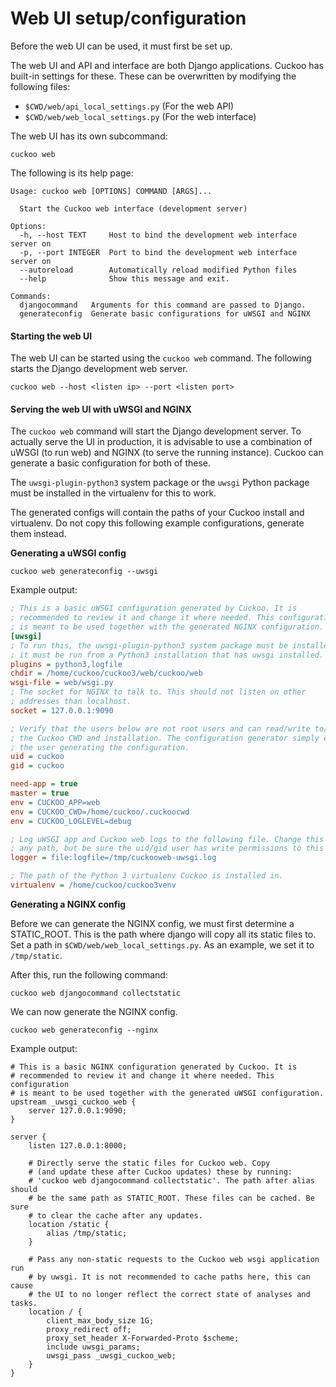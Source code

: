 # Web UI setup/configuration
Before the web UI can be used, it must first be set up.

The web UI and API and interface are both Django applications. Cuckoo has built-in settings for these. These can be overwritten
by modifying the following files:

- `$CWD/web/api_local_settings.py` (For the web API)
- `$CWD/web/web_local_settings.py` (For the web interface)

The web UI has its own subcommand:

    cuckoo web

The following is its help page:

```
Usage: cuckoo web [OPTIONS] COMMAND [ARGS]...

  Start the Cuckoo web interface (development server)

Options:
  -h, --host TEXT     Host to bind the development web interface server on
  -p, --port INTEGER  Port to bind the development web interface server on
  --autoreload        Automatically reload modified Python files
  --help              Show this message and exit.

Commands:
  djangocommand   Arguments for this command are passed to Django.
  generateconfig  Generate basic configurations for uWSGI and NGINX
```

#### Starting the web UI

The web UI can be started using the `cuckoo web` command. The following starts the Django development web server. 

`cuckoo web --host <listen ip> --port <listen port>`

#### Serving the web UI with uWSGI and NGINX

The `cuckoo web` command will start the Django development server. To actually serve the UI in production, it is advisable to use a
combination of uWSGI (to run web) and NGINX (to serve the running instance). Cuckoo can generate a basic configuration for both of these.

The `uwsgi-plugin-python3` system package or the `uwsgi` Python package must be installed in the virtualenv for this to work.

The generated configs will contain the paths of your Cuckoo install and virtualenv. Do not copy this following example configurations, generate them instead.

**Generating a uWSGI config**

    cuckoo web generateconfig --uwsgi

Example output:

```ini
; This is a basic uWSGI configuration generated by Cuckoo. It is
; recommended to review it and change it where needed. This configuration
; is meant to be used together with the generated NGINX configuration.
[uwsgi]
; To run this, the uwsgi-plugin-python3 system package must be installed or
; it must be run from a Python3 installation that has uwsgi installed.
plugins = python3,logfile
chdir = /home/cuckoo/cuckoo3/web/cuckoo/web
wsgi-file = web/wsgi.py
; The socket for NGINX to talk to. This should not listen on other
; addresses than localhost.
socket = 127.0.0.1:9090

; Verify that the users below are not root users and can read/write to/from 
; the Cuckoo CWD and installation. The configuration generator simply enters
; the user generating the configuration.
uid = cuckoo
gid = cuckoo

need-app = true
master = true
env = CUCKOO_APP=web
env = CUCKOO_CWD=/home/cuckoo/.cuckoocwd
env = CUCKOO_LOGLEVEL=debug

; Log uWSGI app and Cuckoo web logs to the following file. Change this to
; any path, but be sure the uid/gid user has write permissions to this path. 
logger = file:logfile=/tmp/cuckooweb-uwsgi.log

; The path of the Python 3 virtualenv Cuckoo is installed in.
virtualenv = /home/cuckoo/cuckoo3venv
```

**Generating a NGINX config**

Before we can generate the NGINX config, we must first determine a STATIC_ROOT.
This is the path where django will copy all its static files to. Set a path in `$CWD/web/web_local_settings.py`. 
As an example, we set it to `/tmp/static`.

After this, run the following command:

    cuckoo web djangocommand collectstatic

We can now generate the NGINX config.

    cuckoo web generateconfig --nginx

Example output:

```
# This is a basic NGINX configuration generated by Cuckoo. It is
# recommended to review it and change it where needed. This configuration
# is meant to be used together with the generated uWSGI configuration.
upstream _uwsgi_cuckoo_web {
    server 127.0.0.1:9090;
}

server {
    listen 127.0.0.1:8000;

    # Directly serve the static files for Cuckoo web. Copy 
    # (and update these after Cuckoo updates) these by running:
    # 'cuckoo web djangocommand collectstatic'. The path after alias should
    # be the same path as STATIC_ROOT. These files can be cached. Be sure
    # to clear the cache after any updates.
    location /static {
        alias /tmp/static;
    }
    
    # Pass any non-static requests to the Cuckoo web wsgi application run
    # by uwsgi. It is not recommended to cache paths here, this can cause
    # the UI to no longer reflect the correct state of analyses and tasks.
    location / {
        client_max_body_size 1G;
        proxy_redirect off;
        proxy_set_header X-Forwarded-Proto $scheme;
        include uwsgi_params;
        uwsgi_pass _uwsgi_cuckoo_web;
    }
}

```